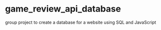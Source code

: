 # game_review_api_database
group project to create a database for a website using SQL and JavaScript
